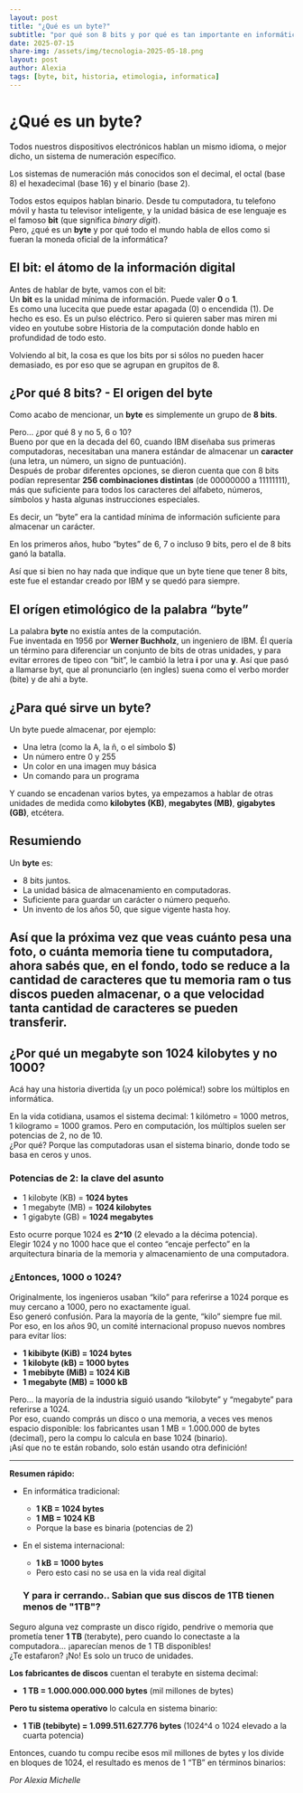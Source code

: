 ```yaml
---
layout: post
title: "¿Qué es un byte?"
subtitle: "por qué son 8 bits y por qué es tan importante en informática."
date: 2025-07-15
share-img: /assets/img/tecnologia-2025-05-18.png
layout: post
author: Alexia
tags: [byte, bit, historia, etimologia, informatica]
---
```



# ¿Qué es un byte?

Todos nuestros dispositivos electrónicos hablan un mismo idioma, o mejor dicho, un sistema de numeración específico.

Los sistemas de numeración más conocidos son el decimal, el octal (base 8) el hexadecimal (base 16) y el binario (base 2).

Todos estos equipos hablan binario. Desde tu computadora, tu telefono móvil y hasta tu televisor inteligente, y la unidad básica de ese lenguaje es el famoso 
**bit** (que significa _binary digit_).  
Pero, ¿qué es un **byte** y por qué todo el mundo habla de ellos como si fueran la moneda oficial de la informática?

## El bit: el átomo de la información digital

Antes de hablar de byte, vamos con el bit:  
Un **bit** es la unidad mínima de información. Puede valer **0** o **1**.  
Es como una lucecita que puede estar apagada (0) o encendida (1).  De hecho es eso. Es un pulso eléctrico. Pero si quieren saber mas miren mi video en youtube sobre Historia de la computación donde hablo en profundidad de todo esto.

Volviendo al bit, la cosa es que los bits por si sólos no pueden hacer demasiado, es por eso que se agrupan en grupitos de 8.

## ¿Por qué 8 bits? - El origen del byte

Como acabo de mencionar, un **byte** es simplemente un grupo de **8 bits**.

Pero… ¿por qué 8 y no 5, 6 o 10?  
Bueno por que en la decada del 60, cuando IBM diseñaba sus primeras computadoras, necesitaban una manera estándar de almacenar un **caracter** (una letra, un número, un signo de puntuación).  
Después de probar diferentes opciones, se dieron cuenta que con 8 bits podían representar **256 combinaciones distintas** (de 00000000 a 11111111), más que suficiente para todos los caracteres del alfabeto, números, símbolos y hasta algunas instrucciones especiales.

Es decir, un “byte” era la cantidad mínima de información suficiente para almacenar un carácter.  

En los primeros años, hubo “bytes” de 6, 7 o incluso 9 bits, pero el de 8 bits ganó la batalla.

Así que si bien no hay nada que indique que un byte tiene que tener 8 bits, este fue el estandar creado por IBM y se quedó para siempre.

## El orígen etimológico de la palabra “byte”

La palabra **byte** no existía antes de la computación.  
Fue inventada en 1956 por **Werner Buchholz**, un ingeniero de IBM. Él quería un término para diferenciar un conjunto de bits de otras unidades, y para evitar errores de tipeo con “bit”, le cambió la letra **i** por una **y**. Así que pasó a llamarse byt, que al pronunciarlo (en ingles) suena como el verbo morder (bite) y de ahi a byte.


## ¿Para qué sirve un byte?

Un byte puede almacenar, por ejemplo:

- Una letra (como la A, la ñ, o el símbolo $)
- Un número entre 0 y 255
- Un color en una imagen muy básica
- Un comando para un programa

Y cuando se encadenan varios bytes, ya empezamos a hablar de otras unidades de medida como **kilobytes (KB)**, **megabytes (MB)**, **gigabytes (GB)**, etcétera.

## Resumiendo

Un **byte** es:

- 8 bits juntos.
- La unidad básica de almacenamiento en computadoras.
- Suficiente para guardar un carácter o número pequeño.
- Un invento de los años 50, que sigue vigente hasta hoy.

Así que la próxima vez que veas cuánto pesa una foto, o cuánta memoria tiene tu computadora, ahora sabés que, en el fondo, todo se reduce a la cantidad de caracteres que tu memoria ram o tus discos pueden almacenar, o a que velocidad tanta cantidad de caracteres se pueden transferir.
---

## ¿Por qué un megabyte son 1024 kilobytes y no 1000?

Acá hay una historia divertida (¡y un poco polémica!) sobre los múltiplos en informática.

En la vida cotidiana, usamos el sistema decimal: 1 kilómetro = 1000 metros, 1 kilogramo = 1000 gramos. Pero en computación, los múltiplos suelen ser potencias de 2, no de 10.  
¿Por qué? Porque las computadoras usan el sistema binario, donde todo se basa en ceros y unos.

### Potencias de 2: la clave del asunto

- 1 kilobyte (KB) = **1024 bytes**  
- 1 megabyte (MB) = **1024 kilobytes**  
- 1 gigabyte (GB) = **1024 megabytes**

Esto ocurre porque 1024 es **2^10** (2 elevado a la décima potencia).  
Elegir 1024 y no 1000 hace que el conteo “encaje perfecto” en la arquitectura binaria de la memoria y almacenamiento de una computadora.

### ¿Entonces, 1000 o 1024?

Originalmente, los ingenieros usaban “kilo” para referirse a 1024 porque es muy cercano a 1000, pero no exactamente igual.  
Eso generó confusión. Para la mayoría de la gente, “kilo” siempre fue mil. Por eso, en los años 90, un comité internacional propuso nuevos nombres para evitar líos:

- **1 kibibyte (KiB) = 1024 bytes**  
- **1 kilobyte (kB) = 1000 bytes**  
- **1 mebibyte (MiB) = 1024 KiB**  
- **1 megabyte (MB) = 1000 kB**

Pero… la mayoría de la industria siguió usando “kilobyte” y “megabyte” para referirse a 1024.  
Por eso, cuando comprás un disco o una memoria, a veces ves menos espacio disponible: los fabricantes usan 1 MB = 1.000.000 de bytes (decimal), pero la compu lo calcula en base 1024 (binario).  
¡Así que no te están robando, solo están usando otra definición!

---

**Resumen rápido:**  
- En informática tradicional:  
  - **1 KB = 1024 bytes**  
  - **1 MB = 1024 KB**  
  - Porque la base es binaria (potencias de 2)
- En el sistema internacional:  
  - **1 kB = 1000 bytes**  
  - Pero esto casi no se usa en la vida real digital

  ### Y para ir cerrando.. Sabian que sus discos de 1TB tienen menos de "1TB"?

Seguro alguna vez compraste un disco rígido, pendrive o memoria que prometía tener **1 TB** (terabyte), pero cuando lo conectaste a la computadora… ¡aparecían menos de 1 TB disponibles!  
¿Te estafaron? ¡No! Es solo un truco de unidades.

**Los fabricantes de discos** cuentan el terabyte en sistema decimal:  
- **1 TB = 1.000.000.000.000 bytes** (mil millones de bytes)

**Pero tu sistema operativo** lo calcula en sistema binario:  
- **1 TiB (tebibyte) = 1.099.511.627.776 bytes** (1024^4 o 1024 elevado a la cuarta potencia)

Entonces, cuando tu compu recibe esos mil millones de bytes y los divide en bloques de 1024, el resultado es menos de 1 “TB” en términos binarios:



_Por Alexia Michelle_